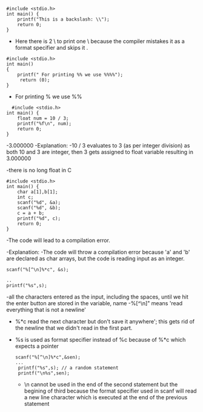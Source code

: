 ```
#include <stdio.h>
int main() {
    printf("This is a backslash: \\");
    return 0;
}
```
- Here there is 2 \\ to print one \ because the compiler mistakes it as a format specifier and skips it . 
```
#include <stdio.h>
int main() 
{ 
    printf(" For printing %% we use %%%%"); 
     return (0); 
}
```
- For printing % we use %%
```
  #include <stdio.h>
int main() {
    float num = 10 / 3;
    printf("%f\n", num);
    return 0;
}
```
-3.000000
-Explanation:
-10 / 3 evaluates to 3 (as per integer division) as both 10 and 3 are integer, then 3 gets assigned to float variable resulting in 3.000000

-there is no long float in C

```
#include <stdio.h>
int main() {
    char a[1],b[1];
    int c;
    scanf("%d", &a);
    scanf("%d", &b);
    c = a + b;
    printf("%d", c);
    return 0;
}
```
-The code will lead to a compilation error.

-Explanation:
-The code will throw a compilation error because 'a' and 'b' are declared as char arrays, but the code is reading input as an integer.

```
scanf("%[^\n]%*c", &s);

..
printf("%s",s);
```
-all the characters entered as the input, including the spaces, until we hit the enter button are stored in the variable, name
-%[^\n]" means 'read everything that is not a newline'

- %*c read the next character but don't save it anywhere'; 
this gets rid of the newline that we didn't read in the first part.

- %s is used as format specifier instead of %c because of %*c which expects a pointer
  
   ```
  scanf("%[^\n]%*c",&sen);
   ...
    printf("%s",s); // a random statement
    printf("\n%s",sen);
   ```
   - \n cannot be used in the end of the second statement but the begining of third because the format specifier used in scanf will read a new line character which is executed at the end of the previous statement
     

